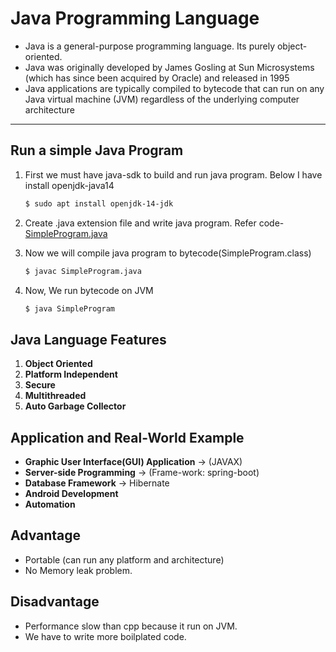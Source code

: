 # Java Programming Language

- Java is a general-purpose programming language. Its purely object-oriented. 
- Java was originally developed by James Gosling at Sun Microsystems (which has since been acquired by Oracle) and released in 1995
- Java applications are typically compiled to bytecode that can run on any Java virtual machine (JVM) regardless of the underlying computer architecture

---

## Run a simple Java Program

1. First we must have java-sdk to build and run java program. Below I have install openjdk-java14
    ```bash 
    $ sudo apt install openjdk-14-jdk
    ```

1. Create .java extension file and write java program. Refer code- [SimpleProgram.java](./SimpleProgram.java)

1. Now we will compile java program to bytecode(SimpleProgram.class)
    ```bash
    $ javac SimpleProgram.java 
    ```

1. Now, We run bytecode on JVM

    ```bash
    $ java SimpleProgram
    ```

## Java Language Features

1. __Object Oriented__
1. __Platform Independent__
1. __Secure__
1. __Multithreaded__ 
1. __Auto Garbage Collector__


## Application and Real-World Example
- __Graphic User Interface(GUI) Application__ -> (JAVAX)
- __Server-side Programming__ -> (Frame-work: spring-boot)
- __Database Framework__ -> Hibernate
- __Android Development__
- __Automation__

## Advantage

- Portable (can run any platform and architecture)
- No Memory leak problem.

## Disadvantage

- Performance slow than cpp because it run on JVM.
- We have to write more boilplated code.
